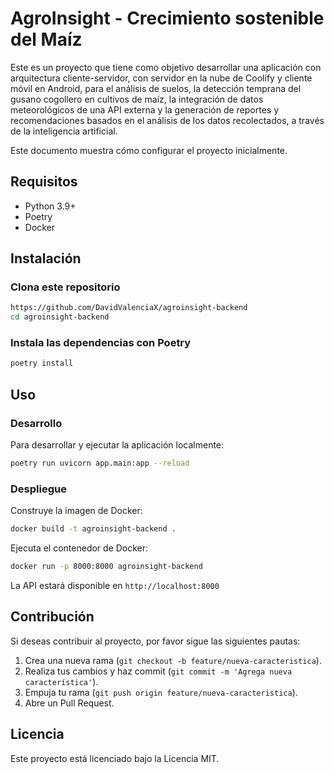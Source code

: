# AgroInsight - Crecimiento sostenible del Maíz

Este es un proyecto que tiene como objetivo desarrollar una aplicación con arquitectura cliente-servidor, con servidor en la nube de Coolify y cliente móvil en Android, para el análisis de suelos, la detección temprana del gusano cogollero en cultivos de maíz, la integración de datos meteorológicos de una API externa y la generación de reportes y recomendaciones basados en el análisis de los datos recolectados, a través de la inteligencia artificial.

Este documento muestra cómo configurar el proyecto inicialmente.

## Requisitos

- Python 3.9+
- Poetry
- Docker

## Instalación

### Clona este repositorio

```bash
https://github.com/DavidValenciaX/agroinsight-backend
cd agroinsight-backend
```

### Instala las dependencias con Poetry

```bash
poetry install
```

## Uso

### Desarrollo

Para desarrollar y ejecutar la aplicación localmente:

```bash
poetry run uvicorn app.main:app --reload
```

### Despliegue

Construye la imagen de Docker:

```bash
docker build -t agroinsight-backend .
```

Ejecuta el contenedor de Docker:

```bash
docker run -p 8000:8000 agroinsight-backend
```

La API estará disponible en `http://localhost:8000`

## Contribución

Si deseas contribuir al proyecto, por favor sigue las siguientes pautas:

1. Crea una nueva rama (`git checkout -b feature/nueva-caracteristica`).
2. Realiza tus cambios y haz commit (`git commit -m 'Agrega nueva característica'`).
3. Empuja tu rama (`git push origin feature/nueva-caracteristica`).
4. Abre un Pull Request.

## Licencia

Este proyecto está licenciado bajo la Licencia MIT.
